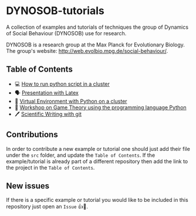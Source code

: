 # DYNOSOB-tutorials

A collection of examples and tutorials of techniques the group of Dynamics of
Social Behaviour (DYNOSOB) use for research.

DYNOSOB is a research group at the Max Planck for Evolutionary Biology. The
group's website: http://web.evolbio.mpg.de/social-behaviour/.

Table of Contents
-------

- 💻 [How to run python script in a cluster](https://github.com/Saptarshi07/cluster-tutorial)
- 🗣️ [Presentation with Latex](https://github.com/Nikoleta-v3/talks/tree/master/lightning-talks/presentation%20with%20Latex)
- 🐍 [Virtual Environment with Python on a cluster](src/virtual-env-with-python-on-cluster.md)
- 🎲 [Workshop on Game Theory using the programming language Python](https://github.com/Nikoleta-v3/Game-Theory-and-Python)
- 🖊️ [Scientific Writing with git](https://github.com/DYNOSOBs/DYNOSOB-scientific-writing-with-git)

Contributions
-------------

In order to contribute a new example or tutorial one should just add their file
under the `src` folder, and update the `Table of Contents`. If the
example/tutorial is already part of a different repository then add the link
to the project in the `Table of Contents`.


New issues
-----------

If there is a specific example or tutorial you would like to be included in this
repository just open an `Issue` 👍🎉.